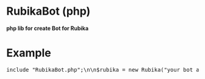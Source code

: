 <h1>RubikaBot (php)</h1>
<b> php lib for create Bot for Rubika</b>
<h1>Example</h1>
<pre lang="py3">
include "RubikaBot.php";\n\n$rubika = new Rubika("your bot account auth");\n\n$rubika->send_message("test message","your gruop token(guid)");
</pre>
